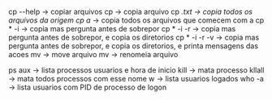 cp --help -> copiar arquivos
cp <arquivo> <destino> -> copia arquivo
cp <origem>*.txt <destino> -> copia todos os arquivos da origem
cp <origem>a* <destino> -> copia todos os arquivos que comecem com a
cp <origem>* <destino> -i -> copia mas pergunta antes de sobrepor
cp <origem>* <destino> -i -r -> copia mas pergunta antes de sobrepor, e copia os diretorios
cp <origem>* <destino> -i -r -v -> copia mas pergunta antes de sobrepor, e copia os diretorios, e printa mensagens das acoes
mv <arquivo> <destino> -> move arquivo
mv <nomeatual> <nomenovo> -> renomeia arquivo

ps aux -> lista processos usuarios e hora de inicio
kill <nomeounumeroprocesso> -> mata processo
kllall <nomeprocesso> -> mata todos processos com esse nome
w -> lista usuarios logados
who -a -> lista usuarios com PID de processo de logon
